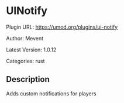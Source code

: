 # UINotify

Plugin URL: https://umod.org/plugins/ui-notify

Author: Mevent

Latest Version: 1.0.12

Categories: rust

## Description

Adds custom notifications for players
